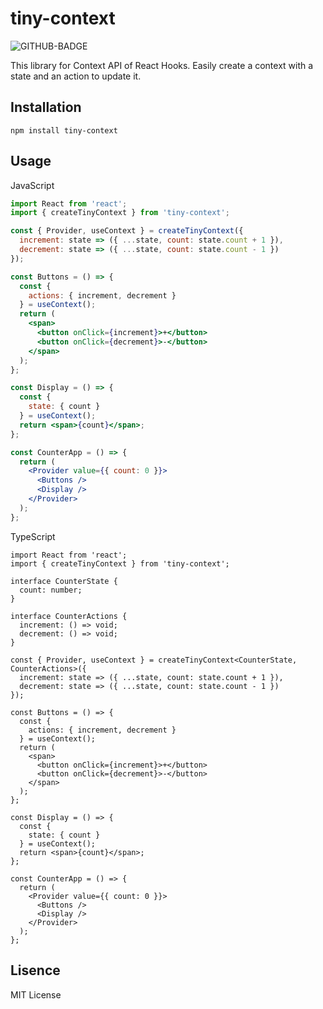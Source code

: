 # tiny-context

![GITHUB-BADGE](https://github.com/benishouga/tiny-context/workflows/Node.js%20CI/badge.svg)

This library for Context API of React Hooks. Easily create a context with a state and an action to update it.

## Installation

```
npm install tiny-context
```

## Usage

JavaScript

```jsx
import React from 'react';
import { createTinyContext } from 'tiny-context';

const { Provider, useContext } = createTinyContext({
  increment: state => ({ ...state, count: state.count + 1 }),
  decrement: state => ({ ...state, count: state.count - 1 })
});

const Buttons = () => {
  const {
    actions: { increment, decrement }
  } = useContext();
  return (
    <span>
      <button onClick={increment}>+</button>
      <button onClick={decrement}>-</button>
    </span>
  );
};

const Display = () => {
  const {
    state: { count }
  } = useContext();
  return <span>{count}</span>;
};

const CounterApp = () => {
  return (
    <Provider value={{ count: 0 }}>
      <Buttons />
      <Display />
    </Provider>
  );
};
```

TypeScript

```tsx
import React from 'react';
import { createTinyContext } from 'tiny-context';

interface CounterState {
  count: number;
}

interface CounterActions {
  increment: () => void;
  decrement: () => void;
}

const { Provider, useContext } = createTinyContext<CounterState, CounterActions>({
  increment: state => ({ ...state, count: state.count + 1 }),
  decrement: state => ({ ...state, count: state.count - 1 })
});

const Buttons = () => {
  const {
    actions: { increment, decrement }
  } = useContext();
  return (
    <span>
      <button onClick={increment}>+</button>
      <button onClick={decrement}>-</button>
    </span>
  );
};

const Display = () => {
  const {
    state: { count }
  } = useContext();
  return <span>{count}</span>;
};

const CounterApp = () => {
  return (
    <Provider value={{ count: 0 }}>
      <Buttons />
      <Display />
    </Provider>
  );
};
```

## Lisence

MIT License
